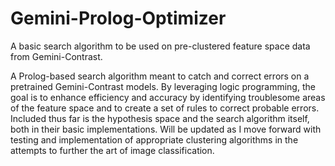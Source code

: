 # Gemini-Prolog-Optimizer
A basic search algorithm to be used on pre-clustered feature space data from Gemini-Contrast.

A Prolog-based search algorithm meant to catch and correct errors on a pretrained Gemini-Contrast models.  By leveraging logic programming, the goal is to enhance efficiency and accuracy by identifying troublesome areas of the feature space and to create a set of rules to correct probable errors.  Included thus far is the hypothesis space and the search algorithm itself, both in their basic implementations.  Will be updated as I move forward with testing and implementation of appropriate clustering algorithms in the attempts to further the art of image classification.


